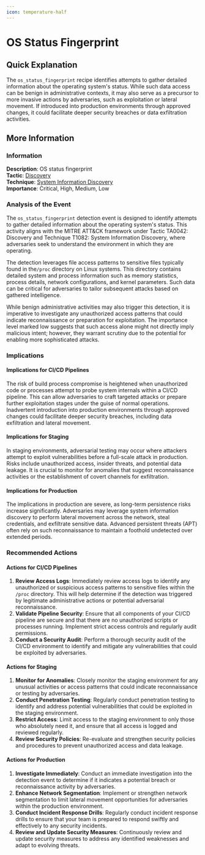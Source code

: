 ```yaml
---
icon: temperature-half
---
```


# OS Status Fingerprint

## Quick Explanation

The `os_status_fingerprint` recipe identifies attempts to gather detailed information about the operating system's status. While such data access can be benign in administrative contexts, it may also serve as a precursor to more invasive actions by adversaries, such as exploitation or lateral movement. If introduced into production environments through approved changes, it could facilitate deeper security breaches or data exfiltration activities.

## More Information

### Information

**Description**: OS status fingerprint  
**Tactic**: [Discovery](../../mitre/tactics/TA0007.md)  
**Technique**: [System Information Discovery](../../mitre/techniques/T1082.md)  
**Importance**: Critical, High, Medium, Low

### Analysis of the Event

The `os_status_fingerprint` detection event is designed to identify attempts to gather detailed information about the operating system's status. This activity aligns with the MITRE ATT\&CK framework under Tactic TA0042: Discovery and Technique T1082: System Information Discovery, where adversaries seek to understand the environment in which they are operating.

The detection leverages file access patterns to sensitive files typically found in the`/proc` directory on Linux systems. This directory contains detailed system and process information such as memory statistics, process details, network configurations, and kernel parameters. Such data can be critical for adversaries to tailor subsequent attacks based on gathered intelligence.

While benign administrative activities may also trigger this detection, it is imperative to investigate any unauthorized access patterns that could indicate reconnaissance or preparation for exploitation. The importance level marked low suggests that such access alone might not directly imply malicious intent; however, they warrant scrutiny due to the potential for enabling more sophisticated attacks.

### Implications

#### Implications for CI/CD Pipelines

The risk of build process compromise is heightened when unauthorized code or processes attempt to probe system internals within a CI/CD pipeline. This can allow adversaries to craft targeted attacks or prepare further exploitation stages under the guise of normal operations. Inadvertent introduction into production environments through approved changes could facilitate deeper security breaches, including data exfiltration and lateral movement.

#### Implications for Staging

In staging environments, adversarial testing may occur where attackers attempt to exploit vulnerabilities before a full-scale attack in production. Risks include unauthorized access, insider threats, and potential data leakage. It is crucial to monitor for anomalies that suggest reconnaissance activities or the establishment of covert channels for exfiltration.

#### Implications for Production

The implications in production are severe, as long-term persistence risks increase significantly. Adversaries may leverage system information discovery to perform lateral movement across the network, steal credentials, and exfiltrate sensitive data. Advanced persistent threats (APT) often rely on such reconnaissance to maintain a foothold undetected over extended periods.

### Recommended Actions

#### Actions for CI/CD Pipelines

1. **Review Access Logs**: Immediately review access logs to identify any unauthorized or suspicious access patterns to sensitive files within the `/proc` directory. This will help determine if the detection was triggered by legitimate administrative actions or potential adversarial reconnaissance.
2. **Validate Pipeline Security**: Ensure that all components of your CI/CD pipeline are secure and that there are no unauthorized scripts or processes running. Implement strict access controls and regularly audit permissions.
3. **Conduct a Security Audit**: Perform a thorough security audit of the CI/CD environment to identify and mitigate any vulnerabilities that could be exploited by adversaries.

#### Actions for Staging

1. **Monitor for Anomalies**: Closely monitor the staging environment for any unusual activities or access patterns that could indicate reconnaissance or testing by adversaries.
2. **Conduct Penetration Testing**: Regularly conduct penetration testing to identify and address potential vulnerabilities that could be exploited in the staging environment.
3. **Restrict Access**: Limit access to the staging environment to only those who absolutely need it, and ensure that all access is logged and reviewed regularly.
4. **Review Security Policies**: Re-evaluate and strengthen security policies and procedures to prevent unauthorized access and data leakage.

#### Actions for Production

1. **Investigate Immediately**: Conduct an immediate investigation into the detection event to determine if it indicates a potential breach or reconnaissance activity by adversaries.
2. **Enhance Network Segmentation**: Implement or strengthen network segmentation to limit lateral movement opportunities for adversaries within the production environment.
3. **Conduct Incident Response Drills**: Regularly conduct incident response drills to ensure that your team is prepared to respond swiftly and effectively to any security incidents.
4. **Review and Update Security Measures**: Continuously review and update security measures to address any identified weaknesses and adapt to evolving threats.
